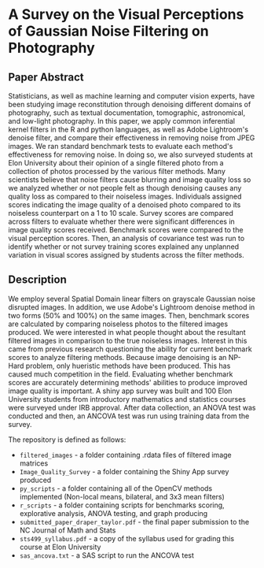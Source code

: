 # A Survey on the Visual Perceptions of Gaussian Noise Filtering on Photography

## Paper Abstract
Statisticians, as well as machine learning and computer vision experts, have been studying image reconstitution through denoising different domains of photography, such as textual documentation, tomographic, astronomical, and low-light photography. In this paper, we apply common inferential kernel filters in the R and python languages, as well as Adobe Lightroom's denoise filter, and compare their effectiveness in removing noise from JPEG images. We ran standard benchmark tests to evaluate each method's effectiveness for removing noise. In doing so, we also surveyed students at Elon University about their opinion of a single filtered photo from a collection of photos processed by the various filter methods. Many scientists believe that noise filters cause blurring and image quality loss so we analyzed whether or not people felt as though denoising causes any quality loss as compared to their noiseless images. Individuals assigned scores indicating the image quality of a denoised photo compared to its noiseless counterpart on a 1 to 10 scale. Survey scores are compared across filters to evaluate whether there were significant differences in image quality scores received. Benchmark scores were compared to the visual perception scores. Then, an analysis of covariance test was run to identify whether or not survey training scores explained any unplanned variation in visual scores assigned by students across the filter methods.

## Description
We employ several Spatial Domain linear filters on grayscale Gaussian noise disrupted images. In addition, we use Adobe's Lightroom denoise method in two forms (50% and 100%) on the same images. Then, benchmark scores are calculated by comparing noiseless photos to the filtered images produced. We were interested in what people thought about the resultant filtered images in comparison to the true noiseless images. Interest in this came from previous research questioning the ability for current benchmark scores to analyze filtering methods. Because image denoising is an NP-Hard problem, only hueristic methods have been produced. This has caused much competition in the field. Evaluating whether benchmark scores are accurately determining methods' abilities to produce improved image quality is important. A shiny app survey was built and 100 Elon University students from introductory mathematics and statistics courses were surveyed under IRB approval. After data collection, an ANOVA test was conducted and then, an ANCOVA test was run using training data from the survey.

The repository is defined as follows:
* `filtered_images` - a folder containing .rdata files of filtered image matrices
* `Image_Quality_Survey` - a folder containing the Shiny App survey produced
* `py_scripts` - a folder containing all of the OpenCV methods implemented (Non-local means, bilateral, and 3x3 mean filters)
* `r_scripts` - a folder containing scripts for benchmarks scoring, explorative analysis, ANOVA testing, and graph producing
* `submitted_paper_draper_taylor.pdf` - the final paper submission to the NC Journal of Math and Stats
* `sts499_syllabus.pdf` - a copy of the syllabus used for grading this course at Elon University
* `sas_ancova.txt` - a SAS script to run the ANCOVA test
